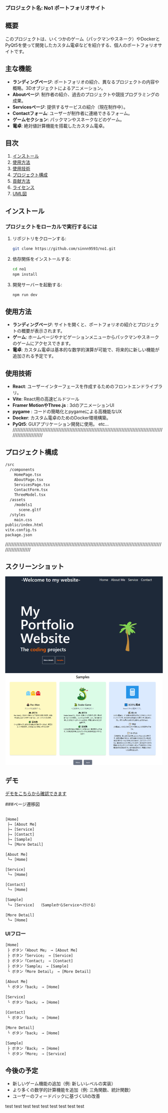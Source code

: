### プロジェクト名: No1 ポートフォリオサイト

## 概要

このプロジェクトは、いくつかのゲーム（パックマンやスネーク）やDockerとPyQt5を使って開発したカスタム電卓などを紹介する、個人のポートフォリオサイトです。

## 主な機能

- **ランディングページ**: ポートフォリオの紹介、異なるプロジェクトの内容や概略。3Dオブジェクトによるアニメーション。
- **Aboutページ**: 制作者の紹介、過去のプロジェクトや競技プログラミングの成果。
- **Servicesページ**: 提供するサービスの紹介（現在制作中）。
- **Contactフォーム**: ユーザーが制作者に連絡できるフォーム。
- **ゲームセクション**: パックマンやスネークなどのゲーム。
- **電卓**: 絶対値計算機能を搭載したカスタム電卓。

## 目次

1. [インストール](#インストール)
2. [使用方法](#使用方法)
3. [使用技術](#使用技術)
4. [プロジェクト構成](#プロジェクト構成)
5. [貢献方法](#貢献方法)
6. [ライセンス](#ライセンス)
7. [UML図](#uml図)

## インストール

### プロジェクトをローカルで実行するには

1. リポジトリをクローンする:
   ```bash
   git clone https://github.com/sinnn9593/no1.git
   ```
2. 依存関係をインストールする:
   ```bash
   cd no1
   npm install
   ```
3. 開発サーバーを起動する:
   ```bash
   npm run dev
   ```

## 使用方法

- **ランディングページ**: サイトを開くと、ポートフォリオの紹介とプロジェクトの概要が表示されます。
- **ゲーム**: ホームページやナビゲーションメニューからパックマンやスネークのゲームにアクセスできます。
- **電卓**: カスタム電卓は基本的な数学的演算が可能で、将来的に新しい機能が追加される予定です。

## 使用技術

- **React**: ユーザーインターフェースを作成するためのフロントエンドライブラリ。
- **Vite**: React用の高速ビルドツール
- **Framer MotionやThree.js** : 3dのアニメーションUI
- **pygame** : コードの簡略化とpygameによる高機能なUX
- **Docker**: カスタム電卓のためのDocker環境構築。
- **PyQt5**: GUIアプリケーション開発に使用。
  etc...
  //////////////////////////////////////////////////////////////////////////////////////////////////////////////////

## プロジェクト構成

```
/src
  /components
    HomePage.tsx
    AboutPage.tsx
    ServicesPage.tsx
    ContactForm.tsx
    ThreeModel.tsx
  /assets
    /models1
      scene.gltf
  /styles
    main.css
public/index.html
vite.config.ts
package.json
```

///////////////////////////////////////////////////////////////////////////////////////////////////////////////////
## スクリーンショット

![ホームページ](src/assets/homepage.png)
![ゲームページ](src/assets/sample.png)

## デモ
[デモをこちらから確認できます](https://your-demo-link.com)


###ページ遷移図

```text

[Home]
 ├→ [About Me]
 ├→ [Service]
 ├→ [Contact]
 ├→ [Sample]
 └→ [More Detail]

[About Me]
 └→ [Home]

[Service]
 └→ [Home]

[Contact]
 └→ [Home]

[Sample]
 └→ [Service]  （SampleからServiceへ行ける）

[More Detail]
 └→ [Home]
```



### UIフロー

```text
[Home]
 ├ ボタン「About Me」 → [About Me]
 ├ ボタン「Service」 → [Service]
 ├ ボタン「Contact」 → [Contact]
 ├ ボタン「Sample」 → [Sample]
 └ ボタン「More Detail」 → [More Detail]

[About Me]
 └ ボタン「back」 → [Home]

[Service]
 └ ボタン「back」 → [Home]

[Contact]
 └ ボタン「back」 → [Home]

[More Detail]
 └ ボタン「back」 → [Home]

[Sample]
 ├ ボタン「Back」 → [Home]
 └ ボタン「More」 → [Service]

```
## 今後の予定

- 新しいゲーム機能の追加（例: 新しいレベルの実装）
- より多くの数学的計算機能を追加（例: 三角関数、統計関数）
- ユーザーのフィードバックに基づくUIの改善





t e s t 
 
 t e s t 
 
 t e s t 
 
 t e s t 
 
 t e s t 
 
 t e s t 
 
 t e s t 
 
 t e s t 
 
 t e s t 
 
 